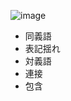 
![image](https://gyazo.com/766a9580735b18c8d85d523e6fcfd08d/thumb/1000)
- 同義語
- 表記揺れ
- 対義語
- 連接
- 包含
